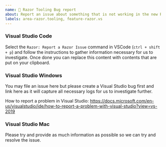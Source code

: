 ```yaml
---
name: 🐞 Razor Tooling Bug report
about: Report an issue about something that is not working in the new Razor tooling
labels: area-razor.tooling, feature-razor.vs
---
```


<!--

More information on our issue management policies can be found here: https://aka.ms/aspnet/issue-policies

Please keep in mind that the GitHub issue tracker is not intended as a general support forum, but for reporting **non-security** bugs and feature requests.

If you believe you have an issue that affects the SECURITY of the platform, please do NOT create an issue and instead email your issue details to secure@microsoft.com. Your report may be eligible for our [bug bounty](https://www.microsoft.com/en-us/msrc/bounty-dot-net-core) but ONLY if it is reported through email.
For other types of questions, consider using [StackOverflow](https://stackoverflow.com).

-->

### Visual Studio Code

Select the `Razor: Report a Razor Issue` command in VSCode (`ctrl + shift + p`) and follow the instructions to gather information necessary for us to investigate. Once done you can replace this content with contents that are put on your clipboard.

### Visual Studio Windows

You may file an issue here but please create a Visual Studio bug first and link here as it will capture all necessary logs for us to investigate further.

How to report a problem in Visual Studio: https://docs.microsoft.com/en-us/visualstudio/ide/how-to-report-a-problem-with-visual-studio?view=vs-2019

### Visual Studio Mac

Please try and provide as much information as possible so we can try and resolve the issue.